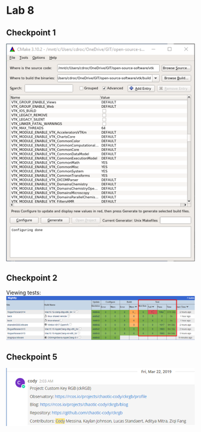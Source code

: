 # Lab 8

## Checkpoint 1

![p1](images/cmake_gui.png)

## Checkpoint 2

Viewing tests:
![view_tests](images/view_tests.png)



## Checkpoint 5
![p](images/project.png)